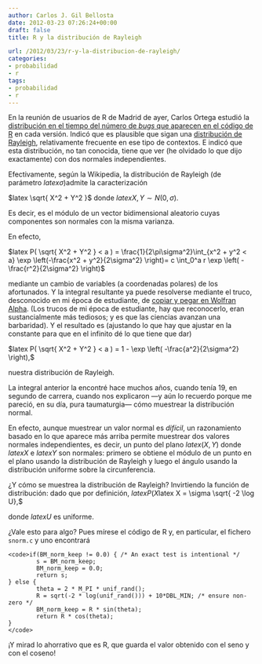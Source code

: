 ```yaml
---
author: Carlos J. Gil Bellosta
date: 2012-03-23 07:26:24+00:00
draft: false
title: R y la distribución de Rayleigh

url: /2012/03/23/r-y-la-distribucion-de-rayleigh/
categories:
- probabilidad
- r
tags:
- probabilidad
- r
---
```


En la reunión de usuarios de R de Madrid de ayer, Carlos Ortega estudió la [distribución en el tiempo del número de _bugs_ que aparecen en el código de R](http://prezi.com/wkkftr7hmsnt/bugs-en-r/) en cada versión. Indicó que es plausible que sigan una [distribución de Rayleigh](http://es.wikipedia.org/wiki/Distribuci%C3%B3n_de_Rayleigh), relativamente frecuente en ese tipo de contextos. E indicó que esta distribución, no tan conocida, tiene que ver (he olvidado lo que dijo exactamente) con dos normales independientes.

Efectivamente, según la Wikipedia, la distribución de Rayleigh (de parámetro $latex \sigma$)admite la caracterización


$latex \sqrt{ X^2 + Y^2 }$ donde $latex X, Y \sim N(0, \sigma).$


Es decir, es el módulo de un vector bidimensional aleatorio cuyas componentes son normales con la misma varianza.

En efecto,


$latex P( \sqrt{ X^2 + Y^2 } < a ) = \frac{1}{2\pi\sigma^2}\int_{x^2 + y^2 < a} \exp \left(-\frac{x^2 + y^2}{2\sigma^2} \right)= c \int_0^a r \exp \left( -\frac{r^2}{2\sigma^2} \right)$


mediante un cambio de variables (a coordenadas polares) de los afortunados. Y la integral resultante ya puede resolverse mediante el truco, desconocido en mi época de estudiante, de [copiar y pegar en Wolfran Alpha](http://www.wolframalpha.com/input/?i=%5Cint_0%5Ea+r+%5Cexp+-%5Cfrac%7Br%5E2%7D%7B2%5Csigma%5E2%7D). (Los trucos de mi época de estudiante, hay que reconocerlo, eran sustancialmente más tediosos; y es que las ciencias avanzan una barbaridad). Y el resultado es (ajustando lo que hay que ajustar en la constante para que en el infinito dé lo que tiene que dar)


$latex P( \sqrt{ X^2 + Y^2 } < a ) = 1 - \exp \left( -\frac{a^2}{2\sigma^2} \right),$


nuestra distribución de Rayleigh.

La integral anterior la encontré hace muchos años, cuando tenía 19, en segundo de carrera, cuando nos explicaron —y aún lo recuerdo porque me pareció, en su día, pura taumaturgia— cómo muestrear la distribución normal.

En efecto, aunque muestrear un valor normal es _difícil_, un razonamiento basado en lo que aparece más arriba permite muestrear dos valores normales independientes, es decir, un punto del plano $latex (X,Y)$ donde $latex X$ e $latex Y$ son normales: primero se obtiene el módulo de un punto en el plano usando la distribución de Rayleigh y luego el ángulo usando la distribución uniforme sobre la circunferencia.

¿Y cómo se muestrea la distribución de Rayleigh? Invirtiendo la función de distribución: dado que por definición, $latex P(X$latex X = \sigma \sqrt{ -2 \log U},$


donde $latex U$ es uniforme.

¿Vale esto para algo? Pues mírese el código de R y, en particular, el fichero `snorm.c` y uno encontrará


    <code>if(BM_norm_keep != 0.0) { /* An exact test is intentional */
    	    s = BM_norm_keep;
    	    BM_norm_keep = 0.0;
    	    return s;
    } else {
    	    theta = 2 * M_PI * unif_rand();
    	    R = sqrt(-2 * log(unif_rand())) + 10*DBL_MIN; /* ensure non-zero */
    	    BM_norm_keep = R * sin(theta);
    	    return R * cos(theta);
    }
    </code>


¡Y mirad lo ahorrativo que es R, que guarda el valor obtenido con el seno y con el coseno!
